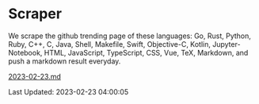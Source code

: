 # Scraper

We scrape the github trending page of these languages: Go, Rust, Python, Ruby, C++, C, Java, Shell, Makefile, Swift, Objective-C, Kotlin, Jupyter-Notebook, HTML, JavaScript, TypeScript, CSS, Vue, TeX, Markdown, and push a markdown result everyday.

[2023-02-23.md](https://github.com/yangwenmai/github-trending-backup/blob/master/2023-02-23.md)

Last Updated: 2023-02-23 04:00:05